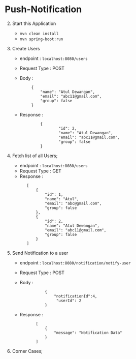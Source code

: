 # Push-Notification
        
2.  Start this Application
    -  `mvn clean install`
    -  `mvn spring-boot:run`
    
3.  Create Users
    -   endpoint : `localhost:8080/users`
    -   Request Type : POST
    -   Body :      
           ```
                {
                    "name": "Atul Dewangan",
                    "email": "abc11@gmail.com",
                    "group": false
                }        
        ```
    -   Response :
     
           ```
                    {
                            "id": 2,
                            "name": "Atul Dewangan",
                            "email": "abc11@gmail.com",
                            "group": false
                    }
          ```

4. Fetch list of all Users;
    -   endpoint : `localhost:8080/users`
    -   Request Type : GET
    -   Response :
         ```
            [
                {
                    "id": 1,
                    "name": "Atul",
                    "email": "abc@gmail.com",
                    "group": false
                },
                {
                    "id": 2,
                    "name": "Atul Dewangan",
                    "email": "abc11@gmail.com",
                    "group": false
                }
            ]
         ```                
5.  Send Notification to a user
    -   endpoint : `localhost:8080/notification/notify-user`
    -   Request Type : POST
    -   Body :      
            
         ```
                    {
                        "notificationId":4,
                         "userId": 2
                    }        
         ```
            
    -   Response :
         ```
                [
                    {
                        "message": "Notification Data"
                    }
                ]
         ```                






6. Corner Cases;
